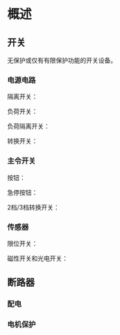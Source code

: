 # 概述

## 开关

无保护或仅有有限保护功能的开关设备。

### 电源电路

隔离开关：

负荷开关：

负荷隔离开关：

转换开关：

### 主令开关

按钮：

急停按钮：

2档/3档转换开关：

### 传感器

限位开关：

磁性开关和光电开关：

## 断路器

### 配电

### 电机保护
